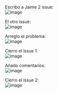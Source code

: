 Escribo a Jaime 2 issue:     
![image](https://user-images.githubusercontent.com/115102430/222226441-589fcd86-f97a-4be5-a862-8e27da3b1b8b.png)     

El otro issue:   
![image](https://user-images.githubusercontent.com/115102430/222227679-6b58a11b-6943-4260-b5d6-30a17764dfb0.png)

Arreglo el problema:   
![image](https://user-images.githubusercontent.com/115102430/222229854-f429d345-1995-460a-a4fd-0abb16a68b3c.png)

Cierro el issue 1:   
![image](https://user-images.githubusercontent.com/115102430/222229884-ffe0486b-e62c-49c5-9dbb-8769a5fc2af3.png)

Añado comentarios:    
![image](https://user-images.githubusercontent.com/115102430/222229943-ebe3a8a2-4267-4a96-834c-ce66a2ad2d37.png)

Cierro el issue 2:   
![image](https://user-images.githubusercontent.com/115102430/222229967-df0e7e07-133a-4f2a-88bc-4cb67419d1c1.png)
